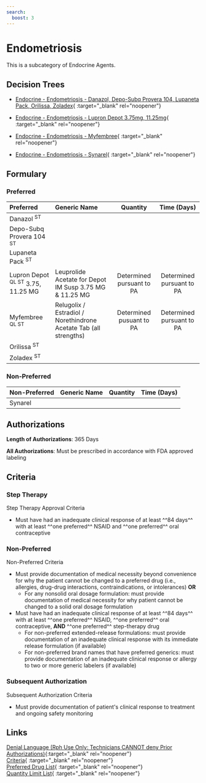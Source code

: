 ```yaml
---
search:
  boost: 3
---
```


# Endometriosis

This is a subcategory of Endocrine Agents.

## Decision Trees

- [Endocrine - Endometriosis - Danazol, Depo-Subq Provera 104, Lupaneta Pack, Orilissa, Zoladex](https://forms.office.com/Pages/ResponsePage.aspx?id=nPhjxpvvj0G9PUHkbAzgaN9UYz8EqmlIs3_TYn4TbXBUQ0hQOE1POEJWSVpIRERFUEpRM0JEVTFIWSQlQCN0PWcu){ :target="_blank" rel="noopener"}

- [Endocrine - Endometriosis - Lupron Depot 3.75mg, 11.25mg](https://forms.office.com/Pages/ResponsePage.aspx?id=nPhjxpvvj0G9PUHkbAzgaN9UYz8EqmlIs3_TYn4TbXBUMllJSlBUQjdNWDROWjdZRVRGRjNCNzRMQiQlQCN0PWcu){ :target="_blank" rel="noopener"}

- [Endocrine - Endometriosis - Myfembree](https://forms.office.com/Pages/ResponsePage.aspx?id=nPhjxpvvj0G9PUHkbAzgaN9UYz8EqmlIs3_TYn4TbXBUQTQxR1JDNTFIMVdKMk1MQ01LN1pDRTRZQSQlQCN0PWcu){ :target="_blank" rel="noopener"}

- [Endocrine - Endometriosis - Synarel](https://forms.office.com/Pages/ResponsePage.aspx?id=nPhjxpvvj0G9PUHkbAzgaN9UYz8EqmlIs3_TYn4TbXBURUFSTFVPVkcyR00yUkI2QkIwWFJMME9JMyQlQCN0PWcu){ :target="_blank" rel="noopener"}

## Formulary

### Preferred

| Preferred                                    | Generic Name                                                      |         Quantity          |        Time (Days)        |
| :------------------------------------------- | :---------------------------------------------------------------- | :-----------------------: | :-----------------------: |
| Danazol <sup>ST</sup>                        |                                                                   |                           |                           |
| Depo-Subq Provera 104 <sup>ST</sup>          |                                                                   |                           |                           |
| Lupaneta Pack <sup>ST</sup>                  |                                                                   |                           |                           |
| Lupron Depot <sup>QL ST</sup> 3.75, 11.25 MG | Leuprolide Acetate for Depot IM Susp 3.75 MG & 11.25 MG           | Determined pursuant to PA | Determined pursuant to PA |
| Myfembree <sup>QL ST</sup>                   | Relugolix / Estradiol / Norethindrone Acetate Tab (all strengths) | Determined pusuant to PA  | Determined pursuant to PA |
| Orilissa <sup>ST</sup>                       |                                                                   |                           |                           |
| Zoladex <sup>ST</sup>                        |                                                                   |                           |                           |

### Non-Preferred

| Non-Preferred | Generic Name | Quantity | Time (Days) |
| :------------ | :----------- | :------: | :---------: |
| Synarel       |              |          |             |

## Authorizations

**Length of Authorizations**: 365 Days

**All Authorizations**: Must be prescribed in accordance with FDA approved labeling

## Criteria

### Step Therapy 

Step Therapy Approval Criteria

- Must have had an inadequate clinical response of at least ^^84 days^^ with at least ^^one preferred^^ NSAID and ^^one preferred^^ oral contraceptive 

### Non-Preferred

Non-Preferred Criteria

- Must provide documentation of medical necessity beyond convenience for why the patient cannot be changed to a preferred drug (i.e., allergies, drug-drug interactions, contraindications, or intolerances) **OR**
    - For any nonsolid oral dosage formulation: must provide documentation of medical necessity for why patient cannot be changed to a solid oral dosage formulation
- Must have had an inadequate clinical response of at least ^^84 days^^ with at least ^^one preferred^^ NSAID, ^^one preferred^^ oral contraceptive, **AND** ^^one preferred^^ step-therapy drug
    - For non-preferred extended-release formulations: must provide documentation of an inadequate clinical response with its immediate release formulation (if available)
    - For non-preferred brand names that have preferred generics: must provide documentation of an inadequate clinical response or allergy to two or more generic labelers (if available)

### Subsequent Authorization

Subsequent Authorization Criteria

- Must provide documentation of patient's clinical response to treatment and ongoing safety monitoring

## Links

[Denial Language (Rph Use Only: Technicians CANNOT deny Prior Authorizations)](https://mygainwell-my.sharepoint.com.mcas.ms/:w:/r/personal/rachel_carpenter_gainwelltechnologies_com/_layouts/15/Doc.aspx?sourcedoc=%7BCD777F63-7F18-4713-8D6A-B043BEE631F5%7D&file=Denial%20Language%20Updated%2009112023.docx&action=embedview&mobileredirect=true&wdStartOn=50&cid=f4472ece-6d4f-4694-b0c5-c150a2f53fea){:target="_blank" rel="noopener"} </br>
[Criteria](https://medicaid.ohio.gov/static/PHM/drug-coverage/20231001+UPDL+Criteria+_v2.FINAL.pdf#page=57){ :target="_blank" rel="noopener"} </br>
[Preferred Drug List](https://medicaid.ohio.gov/static/PHM/drug-coverage/20231001_UPDL_V2.FINAL.hyperlinks_added.pdf#page=21){ :target="_blank" rel="noopener"} </br>
[Quantity Limit List](https://medicaid.ohio.gov/static/PHM/drug-coverage/20230101_Ohio_Medicaid_Quantity_Document_APPROVED.pdf){ :target="_blank" rel="noopener"}
